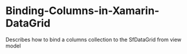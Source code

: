 # Binding-Columns-in-Xamarin-DataGrid
Describes how to bind a columns collection to the SfDataGrid from view model

